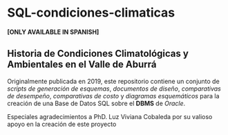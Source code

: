 # SQL-condiciones-climaticas

**[ONLY AVAILABLE IN SPANISH]**

##  Historia de Condiciones Climatológicas y Ambientales en el Valle de Aburrá

Originalmente publicada en 2019, este repositorio contiene un conjunto de *scripts de generación de esquemas*, *documentos de diseño*, *comparativas de desempeño*, *comparativas de costo* y *diagramas esquemáticos* para la creación de una Base de Datos SQL sobre el **DBMS** de *Oracle*.

Especiales agradecimientos a PhD. Luz Viviana Cobaleda por su valioso apoyo en la creación de este proyecto
